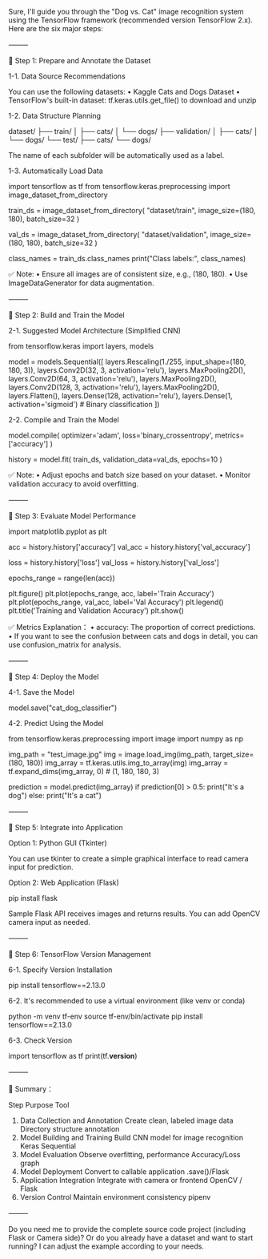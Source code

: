 Sure, I'll guide you through the "Dog vs. Cat" image recognition system using the TensorFlow framework (recommended version TensorFlow 2.x). Here are the six major steps:

⸻

📌 Step 1: Prepare and Annotate the Dataset

1-1. Data Source Recommendations

You can use the following datasets:
	•	Kaggle Cats and Dogs Dataset
	•	TensorFlow's built-in dataset: tf.keras.utils.get_file() to download and unzip

1-2. Data Structure Planning

dataset/
├── train/
│   ├── cats/
│   └── dogs/
├── validation/
│   ├── cats/
│   └── dogs/
└── test/
    ├── cats/
    └── dogs/

The name of each subfolder will be automatically used as a label.

1-3. Automatically Load Data

import tensorflow as tf
from tensorflow.keras.preprocessing import image_dataset_from_directory

train_ds = image_dataset_from_directory(
    "dataset/train",
    image_size=(180, 180),
    batch_size=32
)

val_ds = image_dataset_from_directory(
    "dataset/validation",
    image_size=(180, 180),
    batch_size=32
)

class_names = train_ds.class_names
print("Class labels:", class_names)

✅ Note:
	• Ensure all images are of consistent size, e.g., (180, 180).
	• Use ImageDataGenerator for data augmentation.

⸻

📌 Step 2: Build and Train the Model

2-1. Suggested Model Architecture (Simplified CNN)

from tensorflow.keras import layers, models

model = models.Sequential([
    layers.Rescaling(1./255, input_shape=(180, 180, 3)),
    layers.Conv2D(32, 3, activation='relu'),
    layers.MaxPooling2D(),
    layers.Conv2D(64, 3, activation='relu'),
    layers.MaxPooling2D(),
    layers.Conv2D(128, 3, activation='relu'),
    layers.MaxPooling2D(),
    layers.Flatten(),
    layers.Dense(128, activation='relu'),
    layers.Dense(1, activation='sigmoid')  # Binary classification
])

2-2. Compile and Train the Model

model.compile(
    optimizer='adam',
    loss='binary_crossentropy',
    metrics=['accuracy']
)

history = model.fit(
    train_ds,
    validation_data=val_ds,
    epochs=10
)

✅ Note:
	• Adjust epochs and batch size based on your dataset.
	• Monitor validation accuracy to avoid overfitting.

⸻

📌 Step 3: Evaluate Model Performance

import matplotlib.pyplot as plt

acc = history.history['accuracy']
val_acc = history.history['val_accuracy']

loss = history.history['loss']
val_loss = history.history['val_loss']

epochs_range = range(len(acc))

plt.figure()
plt.plot(epochs_range, acc, label='Train Accuracy')
plt.plot(epochs_range, val_acc, label='Val Accuracy')
plt.legend()
plt.title('Training and Validation Accuracy')
plt.show()

✅ Metrics Explanation：
	•	accuracy: The proportion of correct predictions.
	•	If you want to see the confusion between cats and dogs in detail, you can use confusion_matrix for analysis.

⸻

📌 Step 4: Deploy the Model

4-1. Save the Model

model.save("cat_dog_classifier")

4-2. Predict Using the Model

from tensorflow.keras.preprocessing import image
import numpy as np

img_path = "test_image.jpg"
img = image.load_img(img_path, target_size=(180, 180))
img_array = tf.keras.utils.img_to_array(img)
img_array = tf.expand_dims(img_array, 0)  # (1, 180, 180, 3)

prediction = model.predict(img_array)
if prediction[0] > 0.5:
    print("It's a dog")
else:
    print("It's a cat")


⸻

📌 Step 5: Integrate into Application

Option 1: Python GUI (Tkinter)

You can use tkinter to create a simple graphical interface to read camera input for prediction.

Option 2: Web Application (Flask)

pip install flask

Sample Flask API receives images and returns results. You can add OpenCV camera input as needed.

⸻

📌 Step 6: TensorFlow Version Management

6-1. Specify Version Installation

pip install tensorflow==2.13.0

6-2. It's recommended to use a virtual environment (like venv or conda)

python -m venv tf-env
source tf-env/bin/activate
pip install tensorflow==2.13.0

6-3. Check Version

import tensorflow as tf
print(tf.__version__)


⸻

🧠 Summary：

Step	Purpose	Tool
1. Data Collection and Annotation	Create clean, labeled image data	Directory structure annotation
2. Model Building and Training	Build CNN model for image recognition	Keras Sequential
3. Model Evaluation	Observe overfitting, performance	Accuracy/Loss graph
4. Model Deployment	Convert to callable application	.save()/Flask
5. Application Integration	Integrate with camera or frontend	OpenCV / Flask
6. Version Control	Maintain environment consistency	pipenv


⸻

Do you need me to provide the complete source code project (including Flask or Camera side)? Or do you already have a dataset and want to start running? I can adjust the example according to your needs.